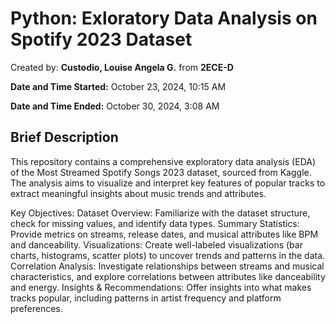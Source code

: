 # Python: Exloratory Data Analysis on Spotify 2023 Dataset

Created by: **Custodio, Louise Angela G.** from **2ECE-D** 

**Date and Time Started:** October 23, 2024, 10:15 AM  

**Date and Time Ended:** October 30, 2024, 3:08 AM

## Brief Description
This repository contains a comprehensive exploratory data analysis (EDA) of the Most Streamed Spotify Songs 2023 dataset, sourced from Kaggle. The analysis aims to visualize and interpret key features of popular tracks to extract meaningful insights about music trends and attributes.

Key Objectives:
Dataset Overview: Familiarize with the dataset structure, check for missing values, and identify data types.
Summary Statistics: Provide metrics on streams, release dates, and musical attributes like BPM and danceability.
Visualizations: Create well-labeled visualizations (bar charts, histograms, scatter plots) to uncover trends and patterns in the data.
Correlation Analysis: Investigate relationships between streams and musical characteristics, and explore correlations between attributes like danceability and energy.
Insights & Recommendations: Offer insights into what makes tracks popular, including patterns in artist frequency and platform preferences.

  

